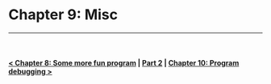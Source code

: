 Chapter 9: Misc
===============

<hr />
<br />

#### [< Chapter 8: Some more fun program](./../chapter_08/note.md) | [Part 2](./../part_2.md) | [Chapter 10: Program debugging >](./../chapter_10/note.md)